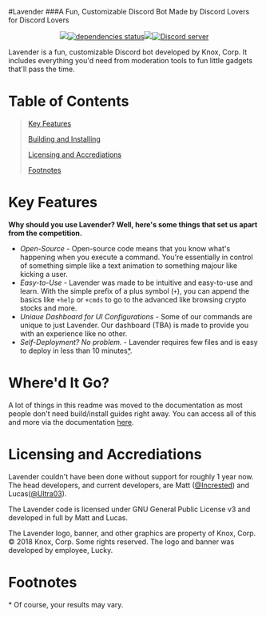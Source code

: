 #Lavender
###A Fun, Customizable Discord Bot Made by Discord Lovers for Discord Lovers
<div align="center">
	<p>	
    <a class="badge-align" href="https://www.codacy.com/app/KnoxCorp/Lavender?utm_source=github.com&amp;utm_medium=referral&amp;utm_content=KnoxDevTeam/Lavender&amp;utm_campaign=Badge_Grade"><img src="https://api.codacy.com/project/badge/Grade/8d6c96634d3e4bc4b5bb0933ce383d46"/></a><a class="badge" href="http://david-dm.org/knoxdevteam/lavender" data-reactid="26"><img src="http://david-dm.org/knoxdevteam/lavender/status.svg" alt="dependencies status" data-reactid="27"></a><a href="https://travis-ci.org/KnoxDevTeam/Lavender"><img src="https://travis-ci.org/KnoxDevTeam/Lavender.svg?branch=master" /></a><a href="https://discord.gg/MaK7BtW"><img src="https://discordapp.com/api/guilds/366247860502659084/embed.png" alt="Discord server" /></a>
	</p>
</div>

Lavender is a fun, customizable Discord bot developed by Knox, Corp. It includes everything you'd need from moderation tools to fun little gadgets that'll pass the time.

# Table of Contents
> [Key Features](#key-features)
>
> [Building and Installing](#whered-it-go)
>
> [Licensing and Accrediations](#licensing-and-accrediations)
>
> [Footnotes](#footnotes)

# Key Features
**Why should you use Lavender? Well, here's some things that set us apart from the competition.**
- *Open-Source* - Open-source code means that you know what's happening when you execute a command. You're essentially in control of something simple like a text animation to something majour like kicking a user.
- *Easy-to-Use* - Lavender was made to be intuitive and easy-to-use and learn. With the simple prefix of a plus symbol (`+`), you can append the basics like `+help` or `+cmds` to go to the advanced like browsing crypto stocks and more.
- *Uniaue Dashboard for UI Configurations* - Some of our commands are unique to just Lavender. Our dashboard (TBA) is made to provide you with an experience like no other.
- *Self-Deployment? No problem.* - Lavender requires few files and is easy to deploy in less than 10 minutes[\*](#footnotes).

# Where'd It Go?
A lot of things in this readme was moved to the documentation as most people don't need build/install guides right away. You can access all of this and more via the documentation [here](https://docs.knoxcorp.me/lavender/).

# Licensing and Accrediations
Lavender couldn't have been done without support for roughly 1 year now. The head developers, and current developers, are Matt ([@Incrested](https://github.com/Incrested)) and Lucas([@Ultra03](https://github.com/Ultra03)).

The Lavender code is licensed under GNU General Public License v3 and developed in full by Matt and Lucas.

The Lavender logo, banner, and other graphics are property of Knox, Corp. &copy; 2018 Knox, Corp. Some rights reserved. The logo and banner was developed by employee, Lucky.

# Footnotes
\* Of course, your results may vary.
